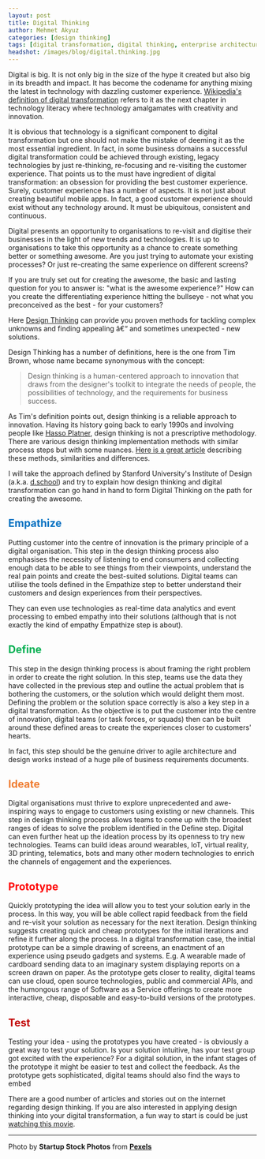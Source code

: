 ```yaml
---
layout: post
title: Digital Thinking
author: Mehmet Akyuz
categories: [design thinking]
tags: [digital transformation, digital thinking, enterprise architecture, design thinking]
headshot: /images/blog/digital.thinking.jpg
---
```

Digital is big. It is not only big in the size of the hype it created but also big in its breadth and impact. It has become the codename for anything mixing the latest in technology with dazzling customer experience. [Wikipedia's definition of digital transformation](https://en.wikipedia.org/wiki/Digital_transformation) refers to it as the next chapter in technology literacy where technology amalgamates with creativity and innovation. 

It is obvious that technology is a significant component to digital transformation but one should not make the mistake of deeming it as the most essential ingredient. In fact, in some business domains a successful digital transformation could be achieved through existing, legacy technologies by just re-thinking, re-focusing and re-visiting the customer experience. That points us to the must have ingredient of digital transformation: an obsession for providing the best customer experience. Surely, customer experience has a number of aspects. It is not just about creating beautiful mobile apps. In fact, a good customer experience should exist without any technology around. It must be ubiquitous, consistent and continuous.

<!--more-->

Digital presents an opportunity to organisations to re-visit and digitise their businesses in the light of new trends and technologies. It is up to organisations to take this opportunity as a chance to create something better or something awesome. Are you just trying to automate your existing processes? Or just re-creating the same experience on different screens?

If you are truly set out for creating the awesome, the basic and lasting question for you to answer is: "what is the awesome experience?" How can you create the differentiating experience hitting the bullseye - not what you preconceived as the best - for your customers?

Here [Design Thinking](http://www.whatisdesignthinking.org/) can provide you proven methods for tackling complex unknowns and finding appealing â€“ and sometimes unexpected - new solutions.

Design Thinking has a number of definitions, here is the one from Tim Brown, whose name became synonymous with the concept:

> Design thinking is a human-centered approach to innovation that draws from the designer's toolkit to integrate the needs of people, the possibilities of technology, and the requirements for business success.

As Tim's definition points out, design thinking is a reliable approach to innovation. Having its history going back to early 1990s and involving people like [Hasso Platner](http://hpi.de/en/school-of-design-thinking.html), design thinking is not a prescriptive methodology. There are various design thinking implementation methods with similar process steps but with some nuances. [Here is a great article](https://experience.sap.com/skillup/introduction-to-design-thinking/) describing these methods, similarities and differences.

I will take the approach defined by Stanford University's Institute of Design (a.k.a. [d.school](https://dschool.stanford.edu/)) and try to explain how design thinking and digital transformation can go hand in hand to form Digital Thinking on the path for creating the awesome.

<h2 style="color: #0070c1;">
  Empathize
</h2>

Putting customer into the centre of innovation is the primary principle of a digital organisation. This step in the design thinking process also emphasises the necessity of listening to end consumers and collecting enough data to be able to see things from their viewpoints, understand the real pain points and create the best-suited solutions. Digital teams can utilise the tools defined in the Empathize step to better understand their customers and design experiences from their perspectives.

They can even use technologies as real-time data analytics and event processing to embed empathy into their solutions (although that is not exactly the kind of empathy Empathize step is about).

<h2 style="color: #01af51;">
  Define
</h2>

This step in the design thinking process is about framing the right problem in order to create the right solution. In this step, teams use the data they have collected in the previous step and outline the actual problem that is bothering the customers, or the solution which would delight them most. Defining the problem or the solution space correctly is also a key step in a digital transformation. As the objective is to put the customer into the centre of innovation, digital teams (or task forces, or squads) then can be built around these defined areas to create the experiences closer to customers' hearts.

In fact, this step should be the genuine driver to agile architecture and design works instead of a huge pile of business requirements documents.

<h2 style="color: #ef7c30;">
  Ideate
</h2>

Digital organisations must thrive to explore unprecedented and awe-inspiring ways to engage to customers using existing or new channels. This step in design thinking process allows teams to come up with the broadest ranges of ideas to solve the problem identified in the Define step. Digital can even further heat up the ideation process by its openness to try new technologies. Teams can build ideas around wearables, IoT, virtual reality, 3D printing, telematics, bots and many other modern technologies to enrich the channels of engagement and the experiences.

<h2 style="color: #ff0001;">
  Prototype
</h2>

Quickly prototyping the idea will allow you to test your solution early in the process. In this way, you will be able collect rapid feedback from the field and re-visit your solution as necessary for the next iteration. Design thinking suggests creating quick and cheap prototypes for the initial iterations and refine it further along the process. In a digital transformation case, the initial prototype can be a simple drawing of screens, an enactment of an experience using pseudo gadgets and systems. E.g. A wearable made of cardboard sending data to an imaginary system displaying reports on a screen drawn on paper. As the prototype gets closer to reality, digital teams can use cloud, open source technologies, public and commercial APIs, and the humongous range of Software as a Service offerings to create more interactive, cheap, disposable and easy-to-build versions of the prototypes.

<h2 style="color: #c10000;">
  Test
</h2>

Testing your idea - using the prototypes you have created - is obviously a great way to test your solution. Is your solution intuitive, has your test group got excited with the experience? For a digital solution, in the infant stages of the prototype it might be easier to test and collect the feedback. As the prototype gets sophisticated, digital teams should also find the ways to embed

There are a good number of articles and stories out on the internet regarding design thinking. If you are also interested in applying design thinking into your digital transformation, a fun way to start is could be just [watching this movie](http://designthinkingmovie.com/).

---

Photo by **Startup Stock Photos** from [**Pexels**](https://www.pexels.com/photo/man-wearing-black-and-white-stripe-shirt-looking-at-white-printer-papers-on-the-wall-212286/)